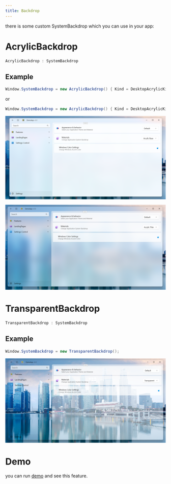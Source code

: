 ```yaml
---
title: Backdrop
---
```

there is some custom SystemBackdrop which you can use in your app:

# AcrylicBackdrop
```cs
AcrylicBackdrop : SystemBackdrop
```

## Example

```cs
Window.SystemBackdrop = new AcrylicBackdrop() { Kind = DesktopAcrylicKind.Base };
```
or
```cs
Window.SystemBackdrop = new AcrylicBackdrop() { Kind = DesktopAcrylicKind.Thin };
```

![WinUICommunity](https://raw.githubusercontent.com/WinUICommunity/Resources/main/WinUICommunityDocs/AcrylicBaseBackdrop.png)

![WinUICommunity](https://raw.githubusercontent.com/WinUICommunity/Resources/main/WinUICommunityDocs/AcrylicThinBackdrop.png)


# TransparentBackdrop
```cs
TransparentBackdrop : SystemBackdrop
```

## Example

```cs
Window.SystemBackdrop = new TransparentBackdrop();
```

![WinUICommunity](https://raw.githubusercontent.com/WinUICommunity/Resources/main/WinUICommunityDocs/TransparentBackdrop.png)

# Demo
you can run [demo](https://github.com/WinUICommunity/WinUICommunity) and see this feature.